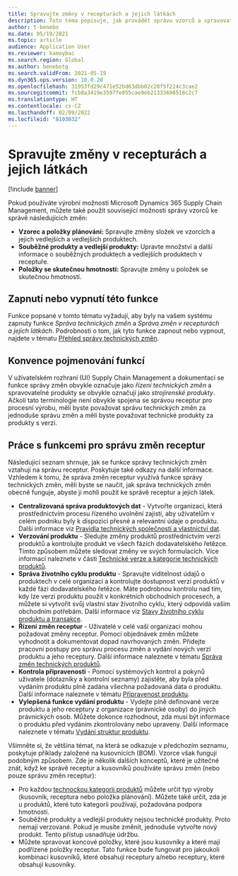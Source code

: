 ```yaml
---
title: Spravujte změny v recepturách a jejich látkách
description: Toto téma popisuje, jak provádět správu vzorců a spravovat změny ve zpracování hlavních dat výroby.
author: t-benebo
ms.date: 05/19/2021
ms.topic: article
audience: Application User
ms.reviewer: kamaybac
ms.search.region: Global
ms.author: benebotg
ms.search.validFrom: 2021-05-19
ms.dyn365.ops.version: 10.0.20
ms.openlocfilehash: 31953fd29c471e52bd63dbb02c20f5f224c3cae2
ms.sourcegitcommit: fcb8a3419e3597fe855cae9eb21333698518c2c7
ms.translationtype: HT
ms.contentlocale: cs-CZ
ms.lasthandoff: 02/09/2022
ms.locfileid: "8103032"
---
```

# <a name="manage-changes-in-formulas-and-their-ingredients"></a>Spravujte změny v recepturách a jejich látkách

[!include [banner](../includes/banner.md)]

Pokud používáte výrobní možnosti Microsoft Dynamics 365 Supply Chain Management, můžete také použít související možnosti správy vzorců ke správě následujících změn:

- **Vzorec a položky plánování:** Spravujte změny složek ve vzorcích a jejich vedlejších a vedlejších produktech.
- **Souběžné produkty a vedlejší produkty:** Upravte množství a další informace o souběžných produktech a vedlejších produktech v receptuře.
- **Položky se skutečnou hmotností:** Spravujte změny u položek se skutečnou hmotností.

## <a name="turn-this-feature-on-or-off"></a>Zapnutí nebo vypnutí této funkce

Funkce popsané v tomto tématu vyžadují, aby byly na vašem systému zapnuty funkce *Správa technických změn* a *Správa změn v recepturách a jejich látkách*. Podrobnosti o tom, jak tyto funkce zapnout nebo vypnout, najdete v tématu [Přehled správy technických změn](product-engineering-overview.md).

## <a name="feature-naming-conventions"></a>Konvence pojmenování funkcí

V uživatelském rozhraní (UI) Supply Chain Management a dokumentaci se funkce správy změn obvykle označuje jako *řízení technických změn* a spravovatelné produkty se obvykle označují jako *strojírenské produkty*. Ačkoli tato terminologie není obvykle spojena se správou receptur pro procesní výrobu, měli byste považovat správu technických změn za jednoduše správu změn a měli byste považovat technické produkty za produkty s verzí.

## <a name="work-with-formula-change-management-features"></a>Práce s funkcemi pro správu změn receptur

Následující seznam shrnuje, jak se funkce správy technických změn vztahují na správu receptur. Poskytuje také odkazy na další informace. Vzhledem k tomu, že správa změn receptur využívá funkce správy technických změn, měli byste se naučit, jak správa technických změn obecně funguje, abyste ji mohli použít ke správě receptur a jejich látek.

- **Centralizovaná správa produktových dat** - Vytvořte organizaci, která prostřednictvím procesu řízeného uvolnění zajistí, aby uživatelům v celém podniku byly k dispozici přesné a relevantní údaje o produktu. Další informace viz [Pravidla technických společností a vlastnictví dat](engineering-org-data-ownership-rules.md).
- **Verzování produktu** - Sledujte změny produktů prostřednictvím verzí produktů a kontrolujte produkt ve všech fázích dodavatelského řetězce. Tímto způsobem můžete sledovat změny ve svých formulacích. Více informací naleznete v části [Technické verze a kategorie technických produktů](engineering-versions-product-category.md).
- **Správa životního cyklu produktu** - Spravujte viditelnost údajů o produktech v celé organizaci a kontrolujte dostupnost verzí produktů v každé fázi dodavatelského řetězce. Máte podrobnou kontrolu nad tím, kdy lze verzi produktu použít v konkrétních obchodních procesech, a můžete si vytvořit svůj vlastní stav životního cyklu, který odpovídá vašim obchodním potřebám. Další informace viz [Stavy životního cyklu produktu a transakce](product-lifecycle-state-transactions.md).
- **Řízení změn receptur** - Uživatelé v celé vaší organizaci mohou požadovat změny receptur. Pomocí objednávek změn můžete vyhodnotit a dokumentovat dopad navrhovaných změn. Přidejte pracovní postupy pro správu procesu změn a vydání nových verzí produktu a jeho receptury. Další informace naleznete v tématu [Správa změn technických produktů](engineering-change-management.md).
- **Kontrola připravenosti** - Pomocí systémových kontrol a pokynů uživatele (dotazníky a kontrolní seznamy) zajistěte, aby byla před vydáním produktu plně zadána všechna požadovaná data o produktu. Další informace naleznete v tématu [Připravenost produktu](product-readiness.md).
- **Vylepšená funkce vydání produktu** - Vydejte plně definované verze produktu a jeho receptury z organizace (právnické osoby) do jiných právnických osob. Můžete dokonce rozhodnout, zda musí být informace o produktu před vydáním zkontrolovány nebo upraveny. Další informace naleznete v tématu [Vydání struktur produktu](release-product-structure.md).

Všimněte si, že většina témat, na která se odkazuje v předchozím seznamu, poskytuje příklady založené na kusovnících (BOM). Vzorce však fungují podobným způsobem. Zde je několik dalších konceptů, které je užitečné znát, když ke správě receptur a kusovníků používáte správu změn (nebo pouze správu změn receptur):

- Pro každou [technockou kategorii produktů](engineering-versions-product-category.md) můžete určit typ výroby (kusovník, receptura nebo položka plánování). Můžete také určit, zda je u produktů, které tuto kategorii používají, požadována podpora hmotnosti.
- Souběžné produkty a vedlejší produkty nejsou technické produkty. Proto nemají verzované. Pokud je musíte změnit, jednoduše vytvořte nový produkt. Tento přístup usnadňuje údržbu.
- Můžete spravovat koncové položky, které jsou kusovníky a které mají podřízené položky receptur. Tato funkce bude fungovat pro jakoukoli kombinaci kusovníků, které obsahují receptury a/nebo receptury, které obsahují kusovníky.
